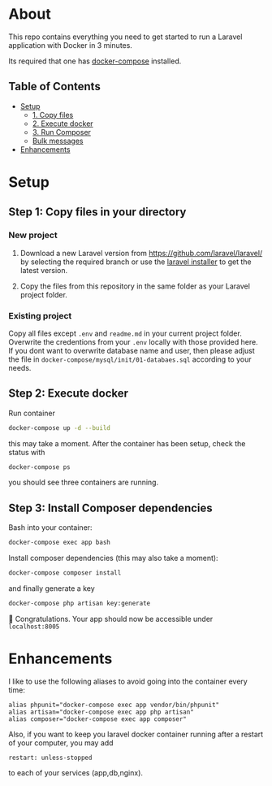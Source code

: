 # About

This repo contains everything you need to get started to run a 
Laravel application with Docker in 3 minutes.

Its required that one has [docker-compose](https://docs.docker.com/compose/install/) installed.

## Table of Contents

- [Setup](#setup)
    - [1. Copy files](#step-1-copy-files-in-your-directory)
    - [2. Execute docker](#step-2-execute-docker)
    - [3. Run Composer](#step-3-install-composer-dependencies)
    - [Bulk messages](#bulk-messages)
- [Enhancements](#enhancements)

# Setup

## Step 1: Copy files in your directory

### New project

1. Download a new Laravel version from https://github.com/laravel/laravel/ by selecting the required branch or use the [laravel installer](https://laravel.com/docs/8.x#via-laravel-installer) to get the latest version.

2. Copy the files from this repository in the same folder as your Laravel project folder.

### Existing project

Copy all files except `.env` and `readme.md` in your current project folder. Overwrite the credentions from your `.env` locally with those provided here. If you dont want to overwrite database name and user, then please adjust the file in `docker-compose/mysql/init/01-databaes.sql` according to your needs.

## Step 2: Execute docker

Run container

  ```sh
  docker-compose up -d --build
  ```

this may take a moment. After the container has been setup, check the status with

  ```sh
  docker-compose ps
  ```

you should see three containers are running.


## Step 3: Install Composer dependencies

Bash into your container:

  ```sh
  docker-compose exec app bash
  ```

Install composer dependencies (this may also take a moment):

  ```sh
  docker-compose composer install
  ```

and finally generate a key

  ```sh
  docker-compose php artisan key:generate
  ```

:tada: Congratulations. Your app should now be accessible under `localhost:8005`

# Enhancements

I like to use the following aliases to avoid going into the container every time:

  ```
  alias phpunit="docker-compose exec app vendor/bin/phpunit"
  alias artisan="docker-compose exec app php artisan"
  alias composer="docker-compose exec app composer"
  ```

Also, if you want to keep you laravel docker container
running after a restart of your computer, you may add

  ```
  restart: unless-stopped
  ```

to each of your services (app,db,nginx).






